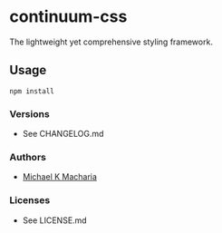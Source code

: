 # continuum-css

The lightweight yet comprehensive styling framework.

## Usage

```
npm install
```

### Versions

-   See CHANGELOG.md

### Authors

-   [Michael K Macharia](https://github.com/michaelkmacharia)

### Licenses

-   See LICENSE.md

